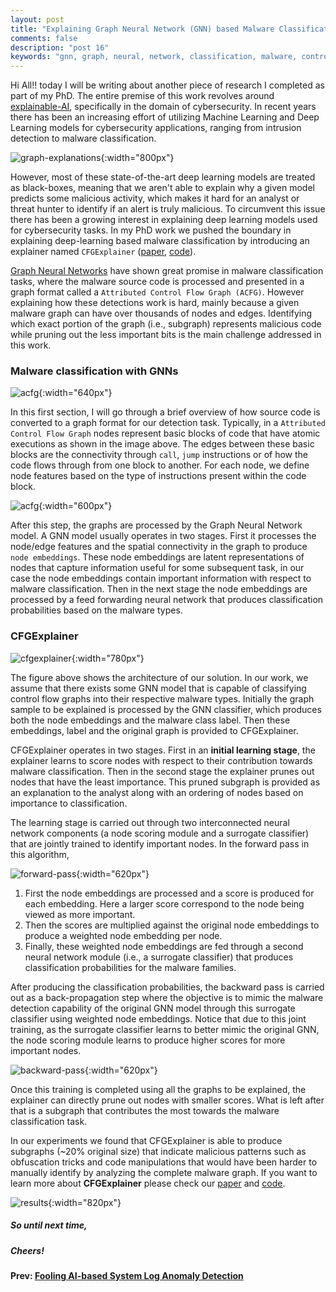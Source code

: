 ```yaml
---
layout: post
title: "Explaining Graph Neural Network (GNN) based Malware Classification"
comments: false
description: "post 16"
keywords: "gnn, graph, neural, network, classification, malware, control flow graph, cfg, deep learning, explainable AI, AI, machine learning"
---
```


Hi All!! today I will be writing about another piece of research I completed as part of my PhD. The entire premise of this work revolves around [explainable-AI](https://en.wikipedia.org/wiki/Explainable_artificial_intelligence), specifically in the domain of cybersecurity. In recent years there has been an increasing effort of utilizing Machine Learning and Deep Learning models for cybersecurity applications, ranging from intrusion detection to malware classification.

![graph-explanations]({{site.baseurl}}/material/2022/post_16/expl.jpeg?raw=true){:width="800px"}

However, most of these state-of-the-art deep learning models are treated as black-boxes, meaning that we aren't able to explain why a given model predicts some malicious activity, which makes it hard for an analyst or threat hunter to identify if an alert is truly malicious. To circumvent this issue there has been a growing interest in explaining deep learning models used for cybersecurity tasks. In my PhD work we pushed the boundary in explaining deep-learning based malware classification by introducing an explainer named `CFGExplainer` ([paper](https://www.dinalherath.com/papers/2022dsn.pdf), [code](https://github.com/dherath/CFGExplainer)). 

[Graph Neural Networks](https://blogs.nvidia.com/blog/2022/10/24/what-are-graph-neural-networks/) have shown great promise in malware classification tasks, where the malware source code is processed and presented in a graph format called a `Attributed Control Flow Graph (ACFG)`. However explaining how these detections work is hard, mainly because a given malware graph can have over thousands of nodes and edges. Identifying which exact portion of the graph (i.e., subgraph) represents malicious code while pruning out the less important bits is the main challenge addressed in this work.

### Malware classification with GNNs

![acfg]({{site.baseurl}}/material/2022/post_16/acfg.jpeg?raw=true){:width="640px"}

In this first section, I will go through a brief overview of how source code is converted to a graph format for our detection task. Typically, in a `Attributed Control Flow Graph` nodes represent basic blocks of code that have atomic executions as shown in the image above. The edges between these basic blocks are the connectivity through `call`, `jump` instructions or of how the code flows through from one block to another. For each node, we define node features based on the type of instructions present within the code block.

![acfg]({{site.baseurl}}/material/2022/post_16/gnn.jpeg?raw=true){:width="600px"}

After this step, the graphs are processed by the Graph Neural Network model. A GNN model usually operates in two stages. First it processes the node/edge features and the spatial connectivity in the graph to produce `node embeddings`. These node embeddings are latent representations of nodes that capture information useful for some subsequent task, in our case the node embeddings contain important information with respect to malware classification. Then in the next stage the node embeddings are processed by a feed forwarding neural network that produces classification probabilities based on the malware types.

### CFGExplainer

![cfgexplainer]({{site.baseurl}}/material/2022/post_16/cfgexpl.jpeg?raw=true){:width="780px"}

The figure above shows the architecture of our solution. In our work, we assume that there exists some GNN model that is capable of classifying control flow graphs into their respective malware types. Initially the graph sample to be explained is processed by the GNN classifier, which produces both the node embeddings and the malware class label. Then these embeddings, label and the original graph is provided to CFGExplainer. 

CFGExplainer operates in two stages. First in an **initial learning stage**, the explainer learns to score nodes with respect to their contribution towards malware classification. Then in the second stage the explainer prunes out nodes that have the least importance. This pruned subgraph is provided as an explanation to the analyst along with an ordering of nodes based on importance to classification.

The learning stage is carried out through two interconnected neural network components (a node scoring module and a surrogate classifier) that are jointly trained to identify important nodes. In the forward pass in this algorithm,

![forward-pass]({{site.baseurl}}/material/2022/post_16/learning.jpeg?raw=true){:width="620px"}

1. First the node embeddings are processed and a score is produced for each embedding. Here a larger score correspond to the node being viewed as more important.
2. Then the scores are multiplied against the original node embeddings to produce a weighted node embedding per node.
3. Finally, these weighted node embeddings are fed through a second neural network module (i.e., a surrogate classifier) that produces classification probabilities for the malware families.

After producing the classification probabilities, the backward pass is carried out as a back-propagation step where the objective is to mimic the malware detection capability of the original GNN model through this surrogate classifier using weighted node embeddings. Notice that due to this joint training, as the surrogate classifier learns to better mimic the original GNN, the node scoring module learns to produce higher scores for more important nodes.

![backward-pass]({{site.baseurl}}/material/2022/post_16/training.jpeg?raw=true){:width="620px"}

Once this training is completed using all the graphs to be explained, the explainer can directly prune out nodes with smaller scores. What is left after that is a subgraph that contributes the most towards the malware classification task. 

In our experiments we found that CFGExplainer is able to produce subgraphs (~20% original size) that indicate malicious patterns such as obfuscation tricks and code manipulations that would have been harder to manually identify by analyzing the complete malware graph. If you want to learn more about **CFGExplainer** please check our [paper](https://www.dinalherath.com/papers/2022dsn.pdf) and [code](https://github.com/dherath/CFGExplainer).

![results]({{site.baseurl}}/material/2022/post_16/results.jpeg?raw=true){:width="820px"}

##### So until next time,
##### Cheers!

**Prev: [Fooling AI-based System Log Anomaly Detection]({{site.baseurl}}/2021/lam/)**